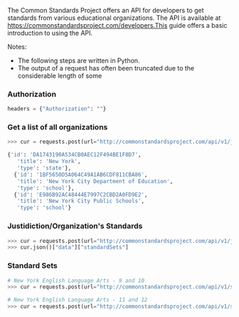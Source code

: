 The Common Standards Project offers an API for developers to get standards from various educational organizations.  The API is available at https://commonstandardsproject.com/developers.This guide offers a basic introduction to using the API.


Notes:
* The following steps are written in Python.  
* The output of a request has often been truncated due to the considerable length of some 


### Authorization
```python
headers = {"Authorization": ""}
```


### Get a list of all organizations
```python
>>> cur = requests.post(url="http://commonstandardsproject.com/api/v1/jurisdictions/", headers=headers)

{'id': 'DA1743190A534CB0AEC12F494BE1F8D7',
   'title': 'New York',
   'type': 'state'},
  {'id': '1BF5650D5A064C49A1AB6CDF811CBA86',
   'title': 'New York City Department of Education',
   'type': 'school'},
  {'id': 'E986B92AC48444E7997C2CBD2A0FD9E2',
   'title': 'New York City Public Schools',
   'type': 'school'}
```


### Justidiction/Organization's Standards
```python
>>> cur = requests.post(url="http://commonstandardsproject.com/api/v1/jurisdictions/DA1743190A534CB0AEC12F494BE1F8D7", headers=headers)
>>> cur.json()["data"]["standardSets"]
```


### Standard Sets
```python
# New York English Language Arts - 9 and 10
>>> cur = requests.post(url="http://commonstandardsproject.com/api/v1/standard_sets/D99D1AE64000404C8DB7CB8C0648FF6D", headers=headers)

# New York English Language Arts - 11 and 12
>>> cur = requests.post(url="http://commonstandardsproject.com/api/v1/standard_sets/DA1743190A534CB0AEC12F494BE1F8D7_D2867744_grades-11-12", headers=headers)
```


